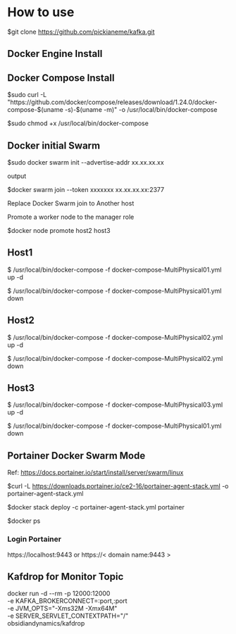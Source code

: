 # How to use 
$git clone https://github.com/pickianeme/kafka.git

## Docker Engine Install 
## Docker Compose Install
$sudo curl -L "https://github.com/docker/compose/releases/download/1.24.0/docker-compose-$(uname -s)-$(uname -m)" -o /usr/local/bin/docker-compose

$sudo chmod +x /usr/local/bin/docker-compose

## Docker initial Swarm
$sudo docker swarm init --advertise-addr xx.xx.xx.xx

output

$docker swarm join --token xxxxxxx xx.xx.xx.xx:2377

Replace Docker Swarm join to Another host

Promote a worker node to the manager role

$docker node promote host2 host3

## Host1

$ /usr/local/bin/docker-compose -f docker-compose-MultiPhysical01.yml up -d

$ /usr/local/bin/docker-compose -f docker-compose-MultiPhysical01.yml down

## Host2

$ /usr/local/bin/docker-compose -f docker-compose-MultiPhysical02.yml up -d

$ /usr/local/bin/docker-compose -f docker-compose-MultiPhysical02.yml down

## Host3

$ /usr/local/bin/docker-compose -f docker-compose-MultiPhysical03.yml up -d

$ /usr/local/bin/docker-compose -f docker-compose-MultiPhysical01.yml down

## Portainer Docker Swarm Mode
Ref: https://docs.portainer.io/start/install/server/swarm/linux

$curl -L https://downloads.portainer.io/ce2-16/portainer-agent-stack.yml -o portainer-agent-stack.yml

$docker stack deploy -c portainer-agent-stack.yml portainer

$docker ps
### Login Portainer
https://localhost:9443  or https://< domain name:9443 >

## Kafdrop for Monitor Topic
docker run -d --rm -p 12000:12000 \
    -e KAFKA_BROKERCONNECT=<hostname>:port,<hostname>:port \
    -e JVM_OPTS="-Xms32M -Xmx64M" \
    -e SERVER_SERVLET_CONTEXTPATH="/" \
    obsidiandynamics/kafdrop
